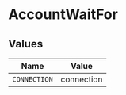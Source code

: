 # AccountWaitFor


## Values

| Name         | Value        |
| ------------ | ------------ |
| `CONNECTION` | connection   |